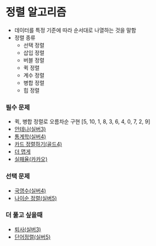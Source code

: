 # 정렬 알고리즘
- 데이터를 특정 기준에 따라 순서대로 나열하는 것을 말함
- 정렬 종류
  * 선택 정렬
  * 삽입 정렬
  * 버블 정렬
  * 퀵 정렬
  * 계수 정렬
  * 병합 정렬
  * 힙 정렬

### 필수 문제
- 퀵, 병합 정렬로 오름차순 구현 [5, 10, 1, 8, 3, 6, 4, 0, 7, 2, 9]
- [안테나(실버3)](https://www.acmicpc.net/problem/18310 "백준")
- [통계학(실버4)](https://www.acmicpc.net/problem/2108 "백준")
- [카드 정렬하기(골드4)](https://www.acmicpc.net/problem/1715 "백준")
- [더 맵게](https://programmers.co.kr/learn/courses/30/lessons/42626 "프로그래머스")
- [실패율(카카오)](https://programmers.co.kr/learn/courses/30/lessons/42889 "프로그래머스")


### 선택 문제
- [국영수(실버4)](https://www.acmicpc.net/problem/10825 "백준")
- [나이순 정렬(실버5)](https://www.acmicpc.net/problem/10814 "백준")

### 더 풀고 싶을때
- [퇴사(실버3)](https://www.acmicpc.net/problem/14501 "백준")
- [단어정렬(실버5)](https://www.acmicpc.net/problem/1181 "백준")

